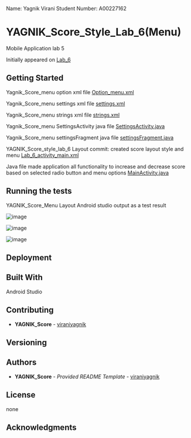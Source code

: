   Name: Yagnik Virani
  Student Number: A00227162
  
# YAGNIK_Score_Style_Lab_6(Menu)

Mobile Application lab 5

Initially appeared on
[Lab_6](https://github.com/viraniyagnik/Yagnik_Score_lab_6)



## Getting Started

Yagnik_Score_menu option xml file
[Option_menu.xml](https://github.com/viraniyagnik/Yagnik_Score_lab_6/blob/main/app/src/main/res/menu/options_menu.xml)


Yagnik_Score_menu settings xml file
[settings.xml](https://github.com/viraniyagnik/Yagnik_Score_lab_6/blob/main/app/src/main/res/xml/settings.xml)

Yagnik_Score_menu strings xml file
[strings.xml](https://github.com/viraniyagnik/Yagnik_Score_lab_6/blob/main/app/src/main/res/values/strings.xml)

Yagnik_Score_menu SettingsActivity java file
[SettingsActivity.java](https://github.com/viraniyagnik/Yagnik_Score_lab_6/blob/main/app/src/main/java/com/example/yagnik_score_style/SettingsActivity.java)

Yagnik_Score_menu settingsFragment java file
[settingsFragment.java](https://github.com/viraniyagnik/Yagnik_Score_lab_6/blob/main/app/src/main/java/com/example/yagnik_score_style/settingsFragment.java)


YAGNIK_Score_style_lab_6 Layout commit: created score layout style and menu
[Lab_6_activity_main.xml](https://github.com/viraniyagnik/Yagnik_Score_lab_6/blob/main/app/src/main/res/layout/activity_main.xml)

Java file  made application all functionality to increase and decrease score based on selected radio button and menu options
[MainActivity.java](https://github.com/viraniyagnik/Yagnik_Score_lab_6/blob/main/app/src/main/java/com/example/yagnik_score_style/MainActivity.java)






## Running the tests
YAGNIK_Score_Menu Layout Android studio output as a test result

![image](https://user-images.githubusercontent.com/77527826/163041465-7654ee34-0f2a-4042-8737-25d092ce6d58.png)


![image](https://user-images.githubusercontent.com/77527826/163041625-9ba4a753-9d70-4679-b2f2-e62e63f0c14a.png)

![image](https://user-images.githubusercontent.com/77527826/163041695-114c3973-1496-4ce1-be63-e9274a002008.png)






## Deployment


## Built With
Android Studio


## Contributing
 - **YAGNIK_Score** -
    [viraniyagnik](https://github.com/viraniyagnik)


## Versioning



## Authors

  - **YAGNIK_Score** - *Provided README Template* -
    [viraniyagnik](https://github.com/viraniyagnik)



## License

none

## Acknowledgments
